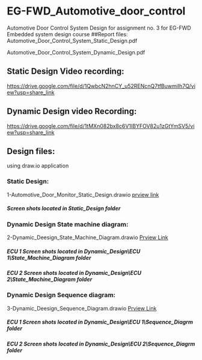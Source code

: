 # EG-FWD_Automotive_door_control
Automotive Door Control System Design for assignment no. 3 for EG-FWD Embedded system design course 
##Report files:
Automotive_Door_Control_System_Static_Design.pdf

Automotive_Door_Control_System_Dynamic_Design.pdf


## Static Design Video recording:

https://drive.google.com/file/d/1QwbcN2hnCY_u52RENcnQ7tfBuwmiIh7Q/view?usp=share_link

## Dynamic Design video Recording:

https://drive.google.com/file/d/1tMXn082bx8c6V1IBYFOV82u1zGtYmSV5/view?usp=share_link



## Design files:
using draw.io application

### Static Design:

1-Automotive_Door_Monitor_Static_Design.drawio  [prview link](https://viewer.diagrams.net/?tags=%7B%7D&highlight=0000ff&edit=_blank&layers=1&nav=1&title=1-Automotive_Door_Monitor_Static_Design.drawio#Uhttps%3A%2F%2Fdrive.google.com%2Fuc%3Fid%3D1_3vN92QYqfWy8aDnvIn15P1q7E7Mz6XP%26export%3Ddownload)

##### Screen shots located in Static_Design folder

### Dynamic Design State machine diagram:

2-Dynamic_Deesign_State_Machine_Diagram.drawio [Prview Link](https://viewer.diagrams.net/?tags=%7B%7D&highlight=0000ff&edit=_blank&layers=1&nav=1&title=2-Dynamic_Deesign_State_Machine_Diagram.drawio#Uhttps%3A%2F%2Fdrive.google.com%2Fuc%3Fid%3D1qyFu-n8GY4VyFxoLRi-bj3SRJAJAQ_qk%26export%3Ddownload)

##### ECU 1 Screen shots located in Dynamic_Design\ECU 1\State_Machine_Diagram  folder

##### ECU 2 Screen shots located in Dynamic_Design\ECU 2\State_Machine_Diagram  folder

### Dynamic Design Sequence diagram:

3-Dynamic_Deesign_Sequence_Diagram.drawio [Prview Link](https://viewer.diagrams.net/?tags=%7B%7D&highlight=0000ff&edit=_blank&layers=1&nav=1&title=3-Dynamic_Deesign_Sequence_Diagram.drawio#Uhttps%3A%2F%2Fdrive.google.com%2Fuc%3Fid%3D1CgOlJ0sDpmCUX0_NqdQtFAR9eDJdYX0A%26export%3Ddownload)

##### ECU 1 Screen shots located in Dynamic_Design\ECU 1\Sequence_Diagrm  folder

##### ECU 2 Screen shots located in Dynamic_Design\ECU 2\Sequence_Diagrm  folder



